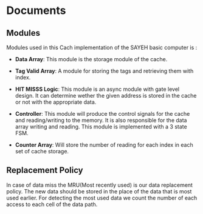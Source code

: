 # Documents

## Modules

Modules used in this Cach implementation of the SAYEH basic computer is :

* **Data Array**: This module is the storage module of the cache.

* **Tag Valid Array**: A module for storing the tags and retrieving them with index.

* **HIT MISSS Logic**: This module is an async module with gate level design. It can determine wether the given address is stored in the cache or not with the appropriate data.

* **Controller**: This module will produce the control signals for the cache and reading/writing to the memory. It is also responsible for the data array writing and reading. This module is implemented with a 3 state FSM.

* **Counter Array**: Will store the number of reading for each index in each set of cache storage.

## Replacement Policy

In case of data miss the MRU(Most recently used) is our data replacement policy. The new data should be stored in the place of the data that is most used earlier. For detecting the most used data we count the number of each access to each cell of the data path.